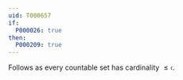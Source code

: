 ```yaml
---
uid: T000657
if:
  P000026: true
then:
  P000209: true
---
```


Follows as every countable set has cardinality $\leq\mathfrak c$.
